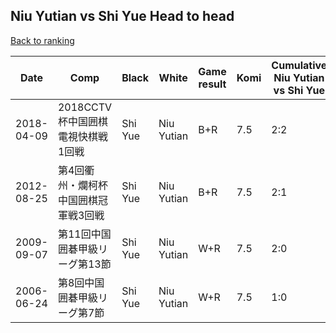 ## Niu Yutian vs Shi Yue Head to head

[Back to ranking](../../index.md)




| **Date** | **Comp** | **Black** | **White** | **Game result** | **Komi** | **Cumulative Niu Yutian vs Shi Yue** | **Niu Yutian streak** | **Shi Yue streak** | 
| --- | --- | --- | --- | --- | --- | --- | --- | --- |
| 2018-04-09 | 2018CCTV杯中国囲棋電視快棋戦1回戦 | Shi Yue | Niu Yutian | B+R | 7.5 | 2:2 | 0 | 2 | 
| 2012-08-25 | 第4回衢州・爛柯杯中国囲棋冠軍戦3回戦 | Shi Yue | Niu Yutian | B+R | 7.5 | 2:1 | 0 | 1 | 
| 2009-09-07 | 第11回中国囲碁甲級リーグ第13節 | Shi Yue | Niu Yutian | W+R | 7.5 | 2:0 | 2 | 0 | 
| 2006-06-24 | 第8回中国囲碁甲級リーグ第7節 | Shi Yue | Niu Yutian | W+R | 7.5 | 1:0 | 1 | 0 |




